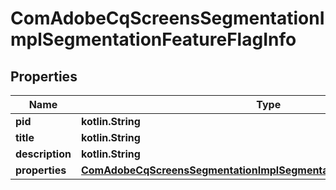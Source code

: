 
# ComAdobeCqScreensSegmentationImplSegmentationFeatureFlagInfo

## Properties
Name | Type | Description | Notes
------------ | ------------- | ------------- | -------------
**pid** | **kotlin.String** |  |  [optional]
**title** | **kotlin.String** |  |  [optional]
**description** | **kotlin.String** |  |  [optional]
**properties** | [**ComAdobeCqScreensSegmentationImplSegmentationFeatureFlagProperties**](ComAdobeCqScreensSegmentationImplSegmentationFeatureFlagProperties.md) |  |  [optional]



